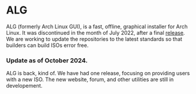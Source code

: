 # ALG

ALG (formerly Arch Linux GUI), is a fast, offline, graphical installer for Arch Linux. It was discontinued in the month of July 2022, after a final [release](https://github.com/arch-linux-gui/alg-releases/releases/tag/v2022.07). We are working to update the repositories to the latest standards so that builders can build ISOs error free.

### Update as of October 2024.
ALG is back, kind of. We have had one release, focusing on providing users with a new ISO. The new website, forum, and other utilities are still in developement.
